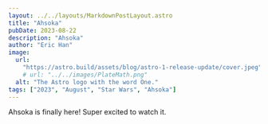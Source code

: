 ```yaml
---
layout: ../../layouts/MarkdownPostLayout.astro
title: "Ahsoka"
pubDate: 2023-08-22
description: "Ahsoka"
author: "Eric Han"
image:
  url:
    "https://astro.build/assets/blog/astro-1-release-update/cover.jpeg"
    # url: "../../images/PlateMath.png"
  alt: "The Astro logo with the word One."
tags: ["2023", "August", "Star Wars", "Ahsoka"]
---
```


Ahsoka is finally here! Super excited to watch it.
